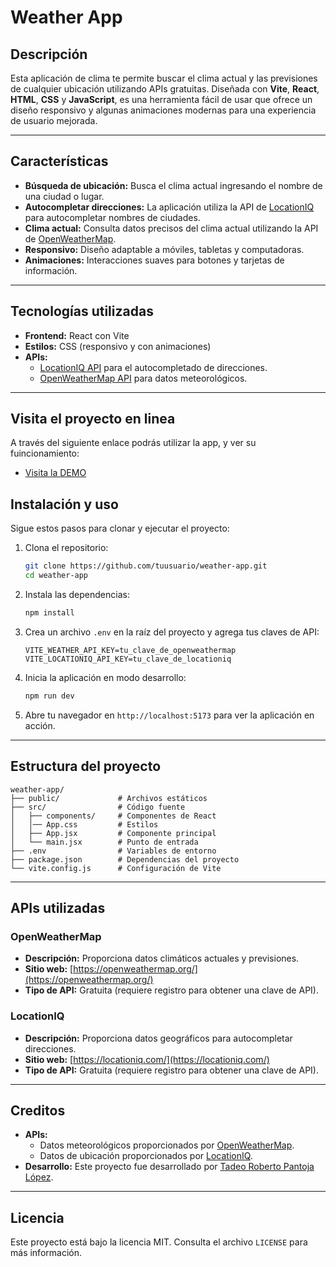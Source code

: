 # Weather App

## Descripción

Esta aplicación de clima te permite buscar el clima actual y las previsiones de cualquier ubicación utilizando APIs gratuitas. Diseñada con **Vite**, **React**, **HTML**, **CSS** y **JavaScript**, es una herramienta fácil de usar que ofrece un diseño responsivo y algunas animaciones modernas para una experiencia de usuario mejorada.

---

## Características

- **Búsqueda de ubicación:** Busca el clima actual ingresando el nombre de una ciudad o lugar.
- **Autocompletar direcciones:** La aplicación utiliza la API de [LocationIQ](https://locationiq.com/) para autocompletar nombres de ciudades.
- **Clima actual:** Consulta datos precisos del clima actual utilizando la API de [OpenWeatherMap](https://openweathermap.org/).
- **Responsivo:** Diseño adaptable a móviles, tabletas y computadoras.
- **Animaciones:** Interacciones suaves para botones y tarjetas de información.

---

## Tecnologías utilizadas

- **Frontend:** React con Vite
- **Estilos:** CSS (responsivo y con animaciones)
- **APIs:**
  - [LocationIQ API](https://locationiq.com/) para el autocompletado de direcciones.
  - [OpenWeatherMap API](https://openweathermap.org/) para datos meteorológicos.

---

## Visita el proyecto en linea

A través del siguiente enlace podrás utilizar la app, y ver su fuincionamiento:
- [Visita la DEMO](https://nexwey.online/portafolio/Proyectos/wheather_app/index.html)

## Instalación y uso

Sigue estos pasos para clonar y ejecutar el proyecto:

1. Clona el repositorio:

   ```bash
   git clone https://github.com/tuusuario/weather-app.git
   cd weather-app
   ```

2. Instala las dependencias:

   ```bash
   npm install
   ```

3. Crea un archivo `.env` en la raíz del proyecto y agrega tus claves de API:

   ```env
   VITE_WEATHER_API_KEY=tu_clave_de_openweathermap
   VITE_LOCATIONIQ_API_KEY=tu_clave_de_locationiq
   ```

4. Inicia la aplicación en modo desarrollo:

   ```bash
   npm run dev
   ```

5. Abre tu navegador en `http://localhost:5173` para ver la aplicación en acción.

---

## Estructura del proyecto

```plaintext
weather-app/
├── public/             # Archivos estáticos
├── src/                # Código fuente
│   ├── components/     # Componentes de React
│   │── App.css         # Estilos   
│   ├── App.jsx         # Componente principal
│   └── main.jsx        # Punto de entrada
├── .env                # Variables de entorno
├── package.json        # Dependencias del proyecto
└── vite.config.js      # Configuración de Vite
```

---

## APIs utilizadas

### OpenWeatherMap

- **Descripción:** Proporciona datos climáticos actuales y previsiones.
- **Sitio web:** [https://openweathermap.org/](https://openweathermap.org/)
- **Tipo de API:** Gratuita (requiere registro para obtener una clave de API).

### LocationIQ

- **Descripción:** Proporciona datos geográficos para autocompletar direcciones.
- **Sitio web:** [https://locationiq.com/](https://locationiq.com/)
- **Tipo de API:** Gratuita (requiere registro para obtener una clave de API).

---

## Creditos

- **APIs:**
  - Datos meteorológicos proporcionados por [OpenWeatherMap](https://openweathermap.org/).
  - Datos de ubicación proporcionados por [LocationIQ](https://locationiq.com/).
- **Desarrollo:** Este proyecto fue desarrollado por [Tadeo Roberto Pantoja López](https://github.com/tuusuario).

---

## Licencia

Este proyecto está bajo la licencia MIT. Consulta el archivo `LICENSE` para más información.


